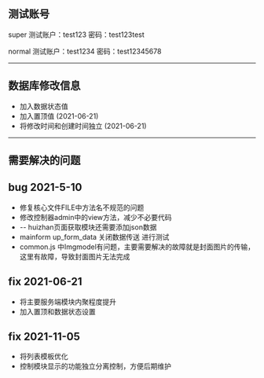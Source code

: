 ## 测试账号
super
测试账户：test123
密码：test123test

normal
测试账户：test1234
密码：test12345678
***
## 数据库修改信息

* 加入数据状态值
* 加入置顶值 (2021-06-21)
* 将修改时间和创建时间独立 (2021-06-21)

***

## 需要解决的问题


## bug 2021-5-10

* 修复核心文件FILE中方法名不规范的问题
* 修改控制器admin中的view方法，减少不必要代码
* -- huizhan页面获取模块还需要添加json数据
* mainform up_form_data 关闭数据传送 进行测试
* common.js 中Imgmodel有问题，主要需要解决的故障就是封面图片的传输，这里有故障，导致封面图片无法完成

## fix 2021-06-21

* 将主要服务端模块内聚程度提升
* 加入置顶和数据状态设置

## fix 2021-11-05

* 将列表模板优化
* 控制模块显示的功能独立分离控制，方便后期维护